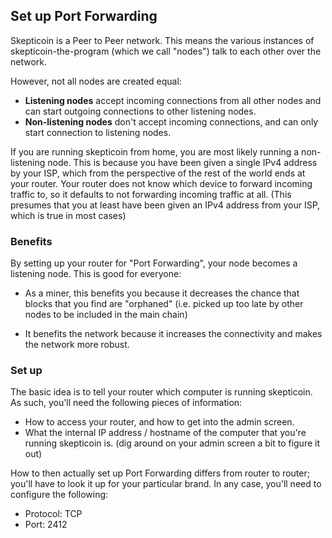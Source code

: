 ## Set up Port Forwarding

Skepticoin is a Peer to Peer network. This means the various instances of skepticoin-the-program (which we call "nodes")
talk to each other over the network.

However, not all nodes are created equal:

* **Listening nodes** accept incoming connections from all other nodes and can start outgoing connections to other
  listening nodes.
* **Non-listening nodes** don't accept incoming connections, and can only start connection to listening nodes.

If you are running skepticoin from home, you are most likely running a non-listening node. This is because you have been
given a single IPv4 address by your ISP, which from the perspective of the rest of the world ends at your router. Your
router does not know which device to forward incoming traffic to, so it defaults to not forwarding incoming traffic at
all. (This presumes that you at least have been given an IPv4 address from your ISP, which is true in most cases)

### Benefits

By setting up your router for "Port Forwarding", your node becomes a listening node. This is good for everyone:

* As a miner, this benefits you because it decreases the chance that blocks that you find are "orphaned" (i.e. picked up
  too late by other nodes to be included in the main chain)

* It benefits the network because it increases the connectivity and makes the network more robust.

### Set up

The basic idea is to tell your router which computer is running skepticoin. As such, you'll need the following pieces of
information:

* How to access your router, and how to get into the admin screen.
* What the internal IP address / hostname of the computer that you're running skepticoin is. (dig around on your admin
  screen a bit to figure it out)

How to then actually set up Port Forwarding differs from router to router; you'll have to look it up for your particular
brand. In any case, you'll need to configure the following:

* Protocol: TCP
* Port: 2412
